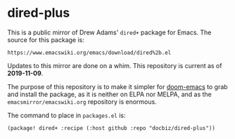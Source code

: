 # dired-plus
This is a public mirror of Drew Adams' `dired+` package for Emacs. The source
for this package is:

```
https://www.emacswiki.org/emacs/download/dired%2b.el
```

Updates to this mirror are done on a whim. This repository is current as of **2019-11-09**.

The purpose of this repository is to make it simpler for
[doom-emacs](https://github.com/hlissner/doom-emacs) to grab and install the
package, as it is neither on ELPA nor MELPA, and as the `emacsmirror/emacswiki.org`
repository is enormous.

The command to place in `packages.el` is:

```elisp
(package! dired+ :recipe (:host github :repo "docbiz/dired-plus"))
```
